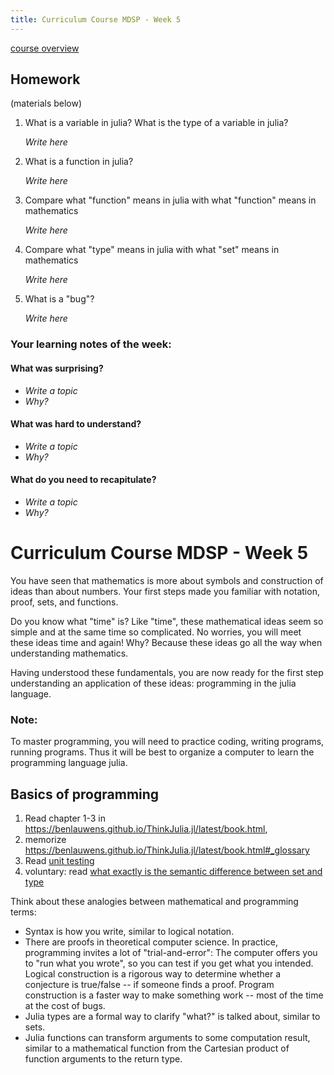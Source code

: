 ```yaml
---
title: Curriculum Course MDSP - Week 5
---
```


[course overview](../)

## Homework

(materials below)

1. What is a variable in julia? What is the type of a variable in julia?

   *Write here*

2. What is a function in julia?
    
   *Write here*

3. Compare what "function" means in julia with what "function" means in mathematics
   
   *Write here*
 
4. Compare what "type" means in julia with what "set" means in mathematics

   *Write here*

5. What is a "bug"?
    
   *Write here*

### Your learning notes of the week:
#### What was surprising? 

- *Write a topic*
- *Why?*

#### What was hard to understand? 

- *Write a topic*
- *Why?*


#### What do you need to recapitulate?

- *Write a topic*
- *Why?*


# Curriculum Course MDSP - Week 5

You have seen that mathematics is more about symbols and construction of ideas than about numbers.
Your first steps made you familiar with notation, proof, sets, and functions.

Do you know what "time" is?
Like "time", these mathematical ideas seem so simple and at the same time so complicated.
No worries, you will meet these ideas time and again!
Why?
Because these ideas go all the way when understanding mathematics.

Having understood these fundamentals, you are now ready for the first step understanding an application of these ideas: programming in the julia language.

### Note:
To master programming, you will need to practice coding, writing programs, running programs.
Thus it will be best to organize a computer to learn the programming language julia.


## Basics of programming

1. Read chapter 1-3 in https://benlauwens.github.io/ThinkJulia.jl/latest/book.html,
2. memorize https://benlauwens.github.io/ThinkJulia.jl/latest/book.html#_glossary
3. Read [unit testing](https://benlauwens.github.io/ThinkJulia.jl/latest/book.html#_unit_testing)
3. voluntary: read [what exactly is the semantic difference between set and type](https://cs.stackexchange.com/questions/91330/what-exactly-is-the-semantic-difference-between-set-and-type/91345?noredirect=1#comment197425_91345)

Think about these analogies between mathematical and programming terms:

- Syntax is how you write, similar to logical notation.
- There are proofs in theoretical computer science.
  In practice, programming invites a lot of "trial-and-error":
  The computer offers you to "run what you wrote", so you can test if you get what you intended.
  Logical construction is a rigorous way to determine whether a conjecture is true/false -- if someone finds a proof.
  Program construction is a faster way to make something work -- most of the time at the cost of bugs.
- Julia types are a formal way to clarify "what?" is talked about, similar to sets.
- Julia functions can transform arguments to some computation result, similar to a mathematical function from the Cartesian product of function arguments to the return type.

